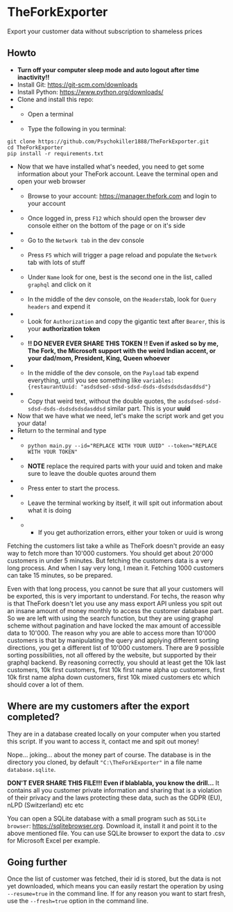 # TheForkExporter
Export your customer data without subscription to shameless prices

## Howto
- **Turn off your computer sleep mode and auto logout after time inactivity!!**
- Install Git: https://git-scm.com/downloads
- Install Python: https://www.python.org/downloads/
- Clone and install this repo:
- - Open a terminal
- - Type the following in you terminal:
```
git clone https://github.com/Psychokiller1888/TheForkExporter.git
cd TheForkExporter
pip install -r requirements.txt
```
- Now that we have installed what's needed, you need to get some information about your TheFork account. Leave the terminal open and open your web browser
- - Browse to your account: https://manager.thefork.com and login to your account
- - Once logged in, press `F12` which should open the browser dev console either on the bottom of the page or on it's side
- - Go to the `Network tab` in the dev console
- - Press `F5` which will trigger a page reload and populate the `Network` tab with lots of stuff
- - Under `Name` look for one, best is the second one in the list, called `graphql` and click on it
- - In the middle of the dev console, on the `Headers`tab, look for `Query headers` and expend it
- - Look for `Authorization` and copy the gigantic text after `Bearer`, this is your **authorization token**
- - **!! DO NEVER EVER SHARE THIS TOKEN !! Even if asked so by me, The Fork, the Microsoft support with the weird Indian accent, or your dad/mom, President, King, Queen whoever**
- - In the middle of the dev console, on the `Payload` tab expend everything, until you see something like `variables: {restaurantUuid: "asdsdsed-sdsd-sdsd-dsds-dsdsdsdsdasddsd"}`
- - Copy that weird text, without the double quotes, the `asdsdsed-sdsd-sdsd-dsds-dsdsdsdsdasddsd` similar part. This is your **uuid**
- Now that we have what we need, let's make the script work and get you your data!
- Return to the terminal and type
- - `python main.py --id="REPLACE WITH YOUR UUID" --token="REPLACE WITH YOUR TOKEN"`
- - **NOTE** replace the required parts with your uuid and token and make sure to leave the double quotes around them
- - Press enter to start the process.
- - Leave the terminal working by itself, it will spit out information about what it is doing
- - - If you get authorization errors, either your token or uuid is wrong

Fetching the customers list take a while as TheFork doesn't provide an easy way to fetch more than 10'000 customers. You should get about 20'000 customers in under 5 minutes. But fetching the customers data is a very long process. And when I say very long, I mean it. Fetching 1000 customers can take 15 minutes, so be prepared.

Even with that long process, you cannot be sure that all your customers will be exported, this is very important to understand. For techs, the reason why is that TheFork doesn't let you use any mass export API unless you spit out an insane amount of money monthly to access the customer database part. So we are left with using the search function, but they are using graphql scheme without pagination and have locked the max amount of accessible data to 10'000. The reason why you are able to access more than 10'000 customers is that by manipulating the query and applying different sorting directions, you get a different list of 10'000 customers. There are 9 possible sorting possibilities, not all offered by the website, but supported by their graphql backend. By reasoning correctly, you should at least get the 10k last customers, 10k first customers, first 10k first name alpha up customers, first 10k first name alpha down customers, first 10k mixed customers etc which should cover a lot of them.

## Where are my customers after the export completed?

They are in a database created locally on your computer when you started this script. If you want to access it, contact me and spit out money!

Nope... joking... about the money part of course. The database is in the directory you cloned, by default `"C:\TheForkExporter"` in a file name `database.sqlite`.

**DON'T EVER SHARE THIS FILE!!! Even if blablabla, you know the drill...** It contains all you customer private information and sharing that is a violation of their privacy and the laws protecting these data, such as the GDPR (EU), nLPD (Switzerland) etc etc

You can open a SQLite database with a small program such as `SQLite browser`: https://sqlitebrowser.org. Download it, install it and point it to the above mentioned file. You can use SQLite browser to export the data to .csv for Microsoft Excel per example.

## Going further

Once the list of customer was fetched, their id is stored, but the data is not yet downloaded, which means you can easily restart the operation by using `--resume=true` in the command line. If for any reason you want to start fresh, use the `--fresh=true` option in the command line.